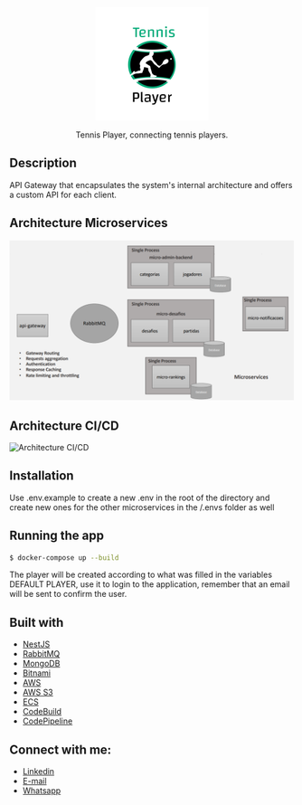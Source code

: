 <p align="center">
  <a href="http://nestjs.com/" target="blank"><img src="https://github.com/alessandroprudencio/TP-Api-Gateway/blob/develop/src/assets/logo.png" width="200" alt="Nest Logo" /></a>
</p>

[circleci-image]: https://img.shields.io/circleci/build/github/nestjs/nest/master?token=abc123def456
[circleci-url]: https://circleci.com/gh/nestjs/nest

<p align="center">Tennis Player, connecting tennis players.</p>

## Description

API Gateway that encapsulates the system's internal architecture and offers a custom API for each client.

## Architecture Microservices

<img src="https://github.com/alessandroprudencio/TP-Api-Gateway/blob/develop/src/assets/microservice-architeture.png" width="1220" alt="Architecture img" />

## Architecture CI/CD

<img src="https://d2908q01vomqb2.cloudfront.net/fe2ef495a1152561572949784c16bf23abb28057/2020/02/05/Screen-Shot-2020-01-08-at-5.55.15-PM.png" width="1220" alt="Architecture CI/CD" />

## Installation

Use .env.example to create a new .env in the root of the directory and create new ones for the other microservices in the /.envs folder as well

## Running the app

```bash
$ docker-compose up --build
```

The player will be created according to what was filled in the variables ​​DEFAULT PLAYER, use it to login to the application, remember that an email will be sent to confirm the user.

## Built with

- [NestJS](https://nestjs.com/)
- [RabbitMQ](https://www.rabbitmq.com/)
- [MongoDB](https://www.mongodb.com/)
- [Bitnami](https://bitnami.com/)
- [AWS](https://aws.amazon.com/)
- [AWS S3](https://aws.amazon.com/s3)
- [ECS](https://aws.amazon.com/ecs)
- [CodeBuild](https://aws.amazon.com/codebuild/)
- [CodePipeline](https://aws.amazon.com/codepipeline/)

## Connect with me:

- [Linkedin](https://www.linkedin.com/in/alessandro-prudencio/)
- [E-mail](mailto:alessandroconectado@gmail.com)
- [Whatsapp](https://api.whatsapp.com/send?phone=5567992696705&text=Ol%C3%A1%20alessandro%2C%20%20vi%20seu%20perfil%20no%20github!)
